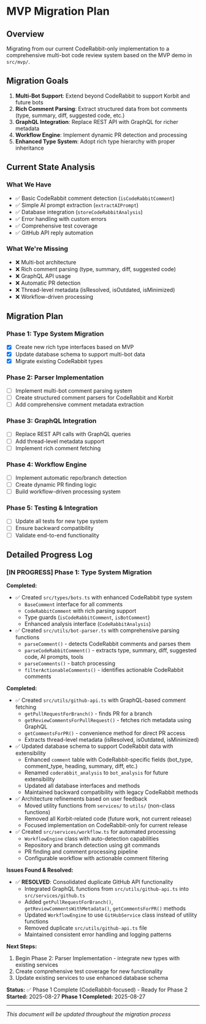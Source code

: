 # MVP Migration Plan

## Overview

Migrating from our current CodeRabbit-only implementation to a comprehensive multi-bot code review system based on the MVP demo in `src/mvp/`.

## Migration Goals

1. **Multi-Bot Support**: Extend beyond CodeRabbit to support Korbit and future bots
2. **Rich Comment Parsing**: Extract structured data from bot comments (type, summary, diff, suggested code, etc.)
3. **GraphQL Integration**: Replace REST API with GraphQL for richer metadata
4. **Workflow Engine**: Implement dynamic PR detection and processing
5. **Enhanced Type System**: Adopt rich type hierarchy with proper inheritance

## Current State Analysis

### What We Have
- ✅ Basic CodeRabbit comment detection (`isCodeRabbitComment`)
- ✅ Simple AI prompt extraction (`extractAIPrompt`) 
- ✅ Database integration (`storeCodeRabbitAnalysis`)
- ✅ Error handling with custom errors
- ✅ Comprehensive test coverage
- ✅ GitHub API reply automation

### What We're Missing
- ❌ Multi-bot architecture
- ❌ Rich comment parsing (type, summary, diff, suggested code)
- ❌ GraphQL API usage
- ❌ Automatic PR detection
- ❌ Thread-level metadata (isResolved, isOutdated, isMinimized)
- ❌ Workflow-driven processing

## Migration Plan

### Phase 1: Type System Migration
- [x] Create new rich type interfaces based on MVP
- [x] Update database schema to support multi-bot data
- [x] Migrate existing CodeRabbit types

### Phase 2: Parser Implementation  
- [ ] Implement multi-bot comment parsing system
- [ ] Create structured comment parsers for CodeRabbit and Korbit
- [ ] Add comprehensive comment metadata extraction

### Phase 3: GraphQL Integration
- [ ] Replace REST API calls with GraphQL queries
- [ ] Add thread-level metadata support
- [ ] Implement rich comment fetching

### Phase 4: Workflow Engine
- [ ] Implement automatic repo/branch detection
- [ ] Create dynamic PR finding logic  
- [ ] Build workflow-driven processing system

### Phase 5: Testing & Integration
- [ ] Update all tests for new type system
- [ ] Ensure backward compatibility
- [ ] Validate end-to-end functionality

## Detailed Progress Log

### [IN PROGRESS] Phase 1: Type System Migration

**Completed:**
- ✅ Created `src/types/bots.ts` with enhanced CodeRabbit type system
  - `BaseComment` interface for all comments
  - `CodeRabbitComment` with rich parsing support
  - Type guards (`isCodeRabbitComment`, `isBotComment`)
  - Enhanced analysis interface (`CodeRabbitAnalysis`)
- ✅ Created `src/utils/bot-parser.ts` with comprehensive parsing functions
  - `parseComment()` - detects CodeRabbit comments and parses them
  - `parseCodeRabbitComment()` - extracts type, summary, diff, suggested code, AI prompts, tools
  - `parseComments()` - batch processing
  - `filterActionableComments()` - identifies actionable CodeRabbit comments

**Completed:**
- ✅ Created `src/utils/github-api.ts` with GraphQL-based comment fetching
  - `getPullRequestForBranch()` - finds PR for a branch
  - `getReviewCommentsForPullRequest()` - fetches rich metadata using GraphQL
  - `getCommentsForPR()` - convenience method for direct PR access
  - Extracts thread-level metadata (isResolved, isOutdated, isMinimized)
- ✅ Updated database schema to support CodeRabbit data with extensibility
  - Enhanced `comment` table with CodeRabbit-specific fields (bot_type, comment_type, heading, summary, diff, etc.)
  - Renamed `coderabbit_analysis` to `bot_analysis` for future extensibility
  - Updated all database interfaces and methods
  - Maintained backward compatibility with legacy CodeRabbit methods
- ✅ Architecture refinements based on user feedback
  - Moved utility functions from `services/` to `utils/` (non-class functions)
  - Removed all Korbit-related code (future work, not current release)
  - Focused implementation on CodeRabbit-only for current release
- ✅ Created `src/services/workflow.ts` for automated processing
  - `WorkflowEngine` class with auto-detection capabilities
  - Repository and branch detection using git commands
  - PR finding and comment processing pipeline
  - Configurable workflow with actionable comment filtering

**Issues Found & Resolved:**
- ✅ **RESOLVED**: Consolidated duplicate GitHub API functionality
  - Integrated GraphQL functions from `src/utils/github-api.ts` into `src/services/github.ts`
  - Added `getPullRequestForBranch()`, `getReviewCommentsWithMetadata()`, `getCommentsForPR()` methods
  - Updated `WorkflowEngine` to use `GitHubService` class instead of utility functions
  - Removed duplicate `src/utils/github-api.ts` file
  - Maintained consistent error handling and logging patterns

**Next Steps:**
1. Begin Phase 2: Parser Implementation - integrate new types with existing services
2. Create comprehensive test coverage for new functionality
3. Update existing services to use enhanced database schema

**Status:** ✅ Phase 1 Complete (CodeRabbit-focused) - Ready for Phase 2
**Started:** 2025-08-27
**Phase 1 Completed:** 2025-08-27

---

*This document will be updated throughout the migration process*